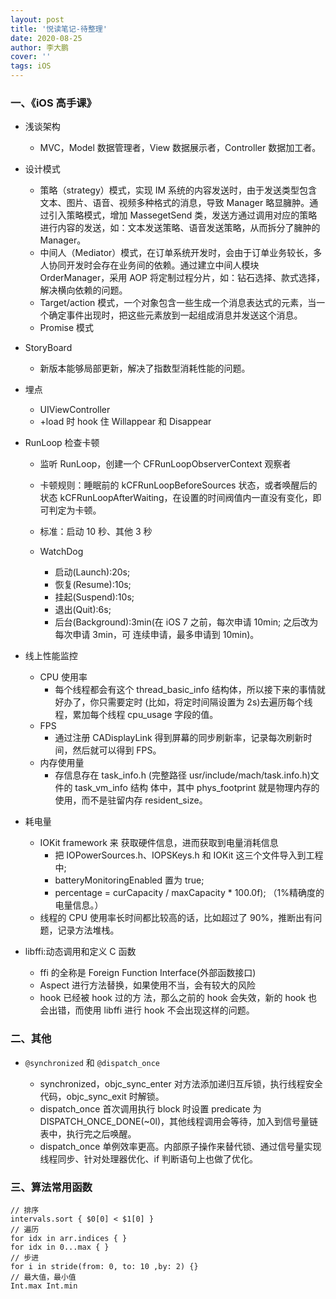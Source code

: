```yaml
---
layout: post
title: '悦读笔记-待整理'
date: 2020-08-25
author: 李大鹏
cover: ''
tags: iOS
---
```


### 一、《iOS 高手课》

- 浅谈架构

  - MVC，Model 数据管理者，View 数据展示者，Controller 数据加工者。

- 设计模式

  - 策略（strategy）模式，实现 IM 系统的内容发送时，由于发送类型包含文本、图片、语音、视频多种格式的消息，导致 Manager 略显臃肿。通过引入策略模式，增加 MassegetSend 类，发送方通过调用对应的策略进行内容的发送，如：文本发送策略、语音发送策略，从而拆分了臃肿的 Manager。
  - 中间人（Mediator）模式，在订单系统开发时，会由于订单业务较长，多人协同开发时会存在业务间的依赖。通过建立中间人模块 OrderManager，采用 AOP 将定制过程分片，如：钻石选择、款式选择，解决横向依赖的问题。
  - Target/action 模式，一个对象包含一些生成一个消息表达式的元素，当一个确定事件出现时，把这些元素放到一起组成消息并发送这个消息。
  - Promise 模式

- StoryBoard

  - 新版本能够局部更新，解决了指数型消耗性能的问题。

- 埋点

  - UIViewController
  - +load 时 hook 住 Willappear 和 Disappear

- RunLoop 检查卡顿

  - 监听 RunLoop，创建一个 CFRunLoopObserverContext 观察者
  - 卡顿规则：睡眠前的 kCFRunLoopBeforeSources 状态，或者唤醒后的状态 kCFRunLoopAfterWaiting，在设置的时间阀值内一直没有变化，即可判定为卡顿。
  - 标准：启动 10 秒、其他 3 秒
  - WatchDog

    - 启动(Launch):20s;
    - 恢复(Resume):10s;
    - 挂起(Suspend):10s;
    - 退出(Quit):6s;
    - 后台(Background):3min(在 iOS 7 之前，每次申请 10min; 之后改为每次申请 3min，可 连续申请，最多申请到 10min)。

- 线上性能监控
  - CPU 使用率
    - 每个线程都会有这个 thread_basic_info 结构体，所以接下来的事情就好办了，你只需要定时 (比如，将定时间隔设置为 2s)去遍历每个线程，累加每个线程 cpu_usage 字段的值。
  - FPS
    - 通过注册 CADisplayLink 得到屏幕的同步刷新率，记录每次刷新时间，然后就可以得到 FPS。
  - 内存使用量
    - 存信息存在 task_info.h (完整路径 usr/include/mach/task.info.h)文件的 task_vm_info 结构 体中，其中 phys_footprint 就是物理内存的使用，而不是驻留内存 resident_size。
- 耗电量
  - IOKit framework 来 获取硬件信息，进而获取到电量消耗信息
    - 把 IOPowerSources.h、IOPSKeys.h 和 IOKit 这三个文件导入到工程中;
    - batteryMonitoringEnabled 置为 true;
    - percentage = curCapacity / maxCapacity \* 100.0f); （1%精确度的电量信息。）
  - 线程的 CPU 使用率长时间都比较高的话，比如超过了 90%，推断出有问题，记录方法堆栈。
- libffi:动态调用和定义 C 函数
  - ffi 的全称是 Foreign Function Interface(外部函数接口)
  - Aspect 进行方法替换，如果使用不当，会有较大的风险
  - hook 已经被 hook 过的方 法，那么之前的 hook 会失效，新的 hook 也会出错，而使用 libffi 进行 hook 不会出现这样的问题。

### 二、其他

- `@synchronized` 和 `@dispatch_once`

  - synchronized，objc_sync_enter 对方法添加递归互斥锁，执行线程安全代码，objc_sync_exit 时解锁。
  - dispatch_once 首次调用执行 block 时设置 predicate 为 DISPATCH_ONCE_DONE(~0l)，其他线程调用会等待，加入到信号量链表中，执行完之后唤醒。
  - dispatch_once 单例效率更高。内部原子操作来替代锁、通过信号量实现线程同步、针对处理器优化、if 判断语句上也做了优化。

### 三、算法常用函数

```
// 排序
intervals.sort { $0[0] < $1[0] }
// 遍历
for idx in arr.indices { }
for idx in 0...max { }
// 步进
for i in stride(from: 0, to: 10 ,by: 2) {}
// 最大值，最小值
Int.max Int.min


```
